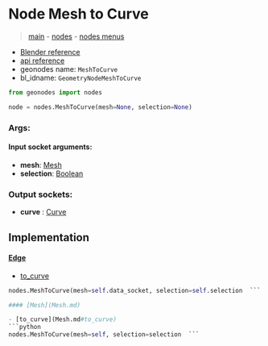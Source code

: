 # Node Mesh to Curve

> [main](../structure.md) - [nodes](nodes.md) - [nodes menus](nodes_menus.md)

- [Blender reference](https://docs.blender.org/manual/en/latest/modeling/geometry_nodes/mesh/mesh_to_curve.html)
- [api reference](https://docs.blender.org/api/current/bpy.types.GeometryNodeMeshToCurve.html)
- geonodes name: `MeshToCurve`
- bl_idname: `GeometryNodeMeshToCurve`

```python
from geonodes import nodes

node = nodes.MeshToCurve(mesh=None, selection=None)
```

### Args:

#### Input socket arguments:

- **mesh**: [Mesh](Mesh.md)
- **selection**: [Boolean](Boolean.md)

### Output sockets:

- **curve** : [Curve](Curve.md)

## Implementation

#### [Edge](Edge.md)

 - [to_curve](Edge.md#to_curve)
  ```python
  nodes.MeshToCurve(mesh=self.data_socket, selection=self.selection  ```

#### [Mesh](Mesh.md)

 - [to_curve](Mesh.md#to_curve)
  ```python
  nodes.MeshToCurve(mesh=self, selection=selection  ```

